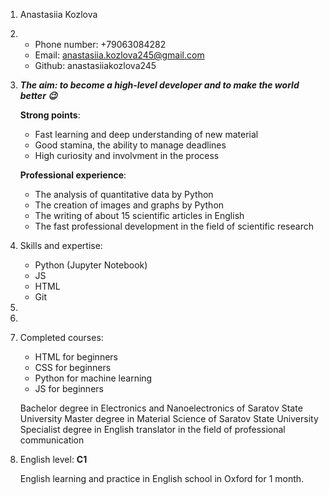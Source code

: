 1. Anastasiia Kozlova
2. * Phone number: +79063084282
   * Email: anastasiia.kozlova245@gmail.com
   * Github: anastasiiakozlova245
3. _**The aim: to become a high-level developer and to make the world better :wink:**_
   
   **Strong points**:
     * Fast learning and deep understanding of new material
     * Good stamina, the ability to manage deadlines
     * High curiosity and involvment in the process
   
   **Professional experience**:
     * The analysis of quantitative data by Python
     * The creation of images and graphs by Python
     * The writing of about 15 scientific articles in English
     * The fast professional development in the field of scientific research
     
4. Skills and expertise:
    * Python (Jupyter Notebook)
    * JS
    * HTML
    * Git
5.
6. 
7. Completed courses:
    * HTML for beginners
    * CSS for beginners
    * Python for machine learning
    * JS for beginners
   
   Bachelor degree in Electronics and Nanoelectronics of Saratov State University
   Master degree in Material Science of Saratov State University
   Specialist degree in English translator in the field of professional communication
   
 8. English level: **C1** 
     
    English learning and practice in English school in Oxford for 1 month.
